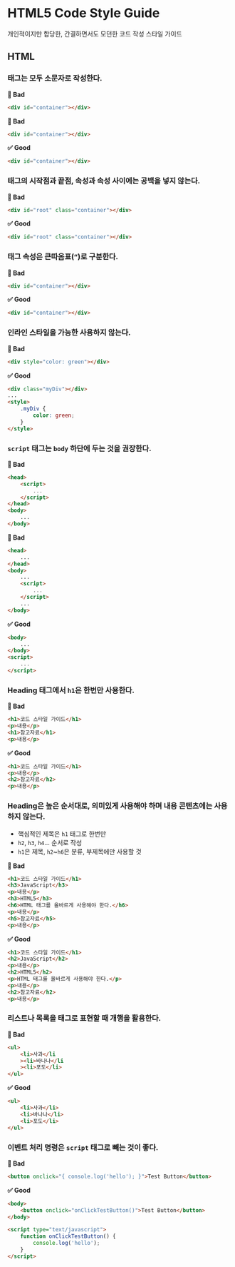 # HTML5 Code Style Guide

개인적이지만 합당한, 간결하면서도 모던한 코드 작성 스타일 가이드

## HTML

### 태그는 모두 소문자로 작성한다.

**🚫 Bad**

```html
<div id="container"></div>
```

**🚫 Bad**

```html
<div id="container"></div>
```

**✅ Good**

```html
<div id="container"></div>
```

### 태그의 시작점과 끝점, 속성과 속성 사이에는 공백을 넣지 않는다.

**🚫 Bad**

```html
<div id="root" class="container"></div>
```

**✅ Good**

```html
<div id="root" class="container"></div>
```

### 태그 속성은 큰따옴표(`“`)로 구분한다.

**🚫 Bad**

```html
<div id="container"></div>
```

**✅ Good**

```html
<div id="container"></div>
```

### 인라인 스타일을 가능한 사용하지 않는다.

**🚫 Bad**

```html
<div style="color: green"></div>
```

**✅ Good**

```html
<div class="myDiv"></div>
...
<style>
	.myDiv {
		color: green;
	}
</style>
```

### `script` 태그는 `body` 하단에 두는 것을 권장한다.

**🚫 Bad**

```html
<head>
	<script>
		...
	</script>
</head>
<body>
	...
</body>
```

**🚫 Bad**

```html
<head>
	...
</head>
<body>
	...
	<script>
		...
	</script>
	...
</body>
```

**✅ Good**

```html
<body>
	...
</body>
<script>
	...
</script>
```

### Heading 태그에서 `h1`은 한번만 사용한다.

**🚫 Bad**

```html
<h1>코드 스타일 가이드</h1>
<p>내용</p>
<h1>참고자료</h1>
<p>내용</p>
```

**✅ Good**

```html
<h1>코드 스타일 가이드</h1>
<p>내용</p>
<h2>참고자료</h2>
<p>내용</p>
```

### Heading은 높은 순서대로, 의미있게 사용해야 하며 내용 콘텐츠에는 사용하지 않는다.

- 핵심적인 제목은 `h1` 태그로 한번만
- `h2`, `h3`, `h4`... 순서로 작성
- `h1`은 제목, `h2`~`h6`은 분류, 부제목에만 사용할 것

**🚫 Bad**

```html
<h1>코드 스타일 가이드</h1>
<h3>JavaScript</h3>
<p>내용</p>
<h3>HTML5</h3>
<h6>HTML 태그를 올바르게 사용해야 한다.</h6>
<p>내용</p>
<h5>참고자료</h5>
<p>내용</p>
```

**✅ Good**

```html
<h1>코드 스타일 가이드</h1>
<h2>JavaScript</h2>
<p>내용</p>
<h2>HTML5</h2>
<p>HTML 태그를 올바르게 사용해야 한다.</p>
<p>내용</p>
<h2>참고자료</h2>
<p>내용</p>
```

### 리스트나 목록을 태그로 표현할 때 개행을 활용한다.

**🚫 Bad**

```html
<ul>
	<li>사과</li
	><li>바나나</li
	><li>포도</li>
</ul>
```

**✅ Good**

```html
<ul>
	<li>사과</li>
	<li>바나나</li>
	<li>포도</li>
</ul>
```

### 이벤트 처리 명령은 `script` 태그로 빼는 것이 좋다.

**🚫 Bad**

```html
<button onclick="{ console.log('hello'); }">Test Button</button>
```

**✅ Good**

```html
<body>
	<button onclick="onClickTestButton()">Test Button</button>
</body>

<script type="text/javascript">
	function onClickTestButton() {
		console.log('hello');
	}
</script>
```
